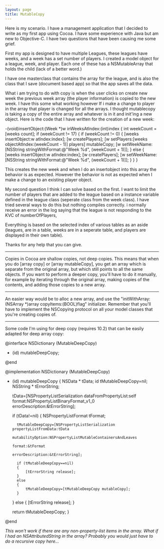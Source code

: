 ```yaml
---
layout: page
title: MutableCopy
---
```




Here is my scenario. I have a management application that I decided to write as my first app using Cocoa. I have some experience with Java but am new to Objective-C. I have two questions that have been causing me some grief.

First my app is designed to have multiple Leagues, these leagues have weeks, and a week has a set number of players. I created a model object for a league, week, and player. Each one of these has a NSMutableArray that holds the child (lack of a better word.)

I have one masterclass that contains the array for the league, and is also the class that I save (document based app) so that the app saves all the data.

What i am trying to do with copy is when the user clicks on create new week the previous week array (the player information) is copied to the new week. I have this some what working however If i make a change to player in the array that player is changed for all the arrays. I thought mutablecopy is taking a copy of the entire array and whatever is in it and init'ing a new object. Here is the code that I have written for the creation of a new week:

    
-(void)insertObject:(Week *)w inWeeksAtIndex:(int)index
{
	int weekCount = [weeks count];
	if (weekCount != 17)
	{
		if (weekCount != 0)
		{
			[weeks insertObject:w atIndex:index];
			[w createPlayers];
			[w setPlayers:[weeks objectAtIndex:(weekCount - 1)] players] mutableCopy;
			[w setWeekName:[NSString stringWithFormat:@"Week %d", (weekCount + 1)]];
		} else {
			[weeks insertObject:w atIndex:index];
			[w createPlayers];
			[w setWeekName:[NSString stringWithFormat:@"Week %d", (weekCount + 1)]];
		}
	}
}


This creates the new week and when I do an insertobject into this array the behavior is as expected. However the behavior is not as expected when I make a change to an existing player object.

My second question I think I can solve based on the first. I want to limit the number of players that are added to the league based on a instance variable defined in the league class (seperate class from the week class). I have tried several ways to do this but nothing compiles correctly. i normally receive an error in the log saying that the league is not responding to the KVC of numberOfPlayers,

Everything is based on the selected index of various tables as an aside (leagues, are in a table, weeks are in a seperate table, and players are displayed in their own table).

Thanks for any help that you can give.

----

Copies in Cocoa are shallow copies, not deep copies. This means that when you do     [array copy] or     [array mutableCopy], you get an array which is separate from the original array, but which still points to all the same objects. If you want to perform a deeper copy, you'll have to do it manually, for example by iterating through the original array, making copies of the contents, and adding those copies to a new array.

----

An easier way would be to alloc a new array, and use the "initWithArray:(NSArray *)array copyItems:(BOOL)flag" initializer. Remember that you'll have to implement the NSCopying protocol on all your model classes that you're creating copies of.

----

Some code I'm using for deep copy (requires 10.2) that can be easily adapted for deep array copy:

    

@interface NSDictionary (MutableDeepCopy)

- (id) mutableDeepCopy;

@end

@implementation NSDictionary (MutableDeepCopy)

- (id) mutableDeepCopy
{
	NSData * tData;
	id tMutableDeepCopy=nil;
	NSString * tErrorString;
	
	tData=[NSPropertyListSerialization dataFromPropertyList:self
										         format:NSPropertyListBinaryFormat_v1_0
									   errorDescription:&tErrorString];
	
	if (tData!=nil)
	{
		NSPropertyListFormat tFormat;
	
		tMutableDeepCopy=[NSPropertyListSerialization propertyListFromData:tData
												       mutabilityOption:NSPropertyListMutableContainersAndLeaves
												                      format:&tFormat
												         errorDescription:&tErrorString];
	
		if (tMutableDeepCopy==nil)
		{
			[tErrorString release];
		}
		else
		{
			tMutableDeepCopy=[tMutableDeepCopy mutableCopy];
		}
	}
	else
	{
		[tErrorString release];
	}
	
	return tMutableDeepCopy;
}

@end


*This won't work if there are any non-property-list items in the array. What if I had an NSAttributedString in the array? Probably you would just have to do a recursive copy here...*

